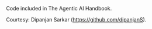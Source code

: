 Code included in The Agentic AI Handbook.

Courtesy: Dipanjan Sarkar (https://github.com/dipanjanS).
